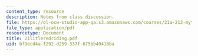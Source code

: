 ```yaml
---
content_type: resource
description: Notes from class discussion.
file: https://ol-ocw-studio-app-qa.s3.amazonaws.com/courses/21a-212-myth-ritual-and-symbolism-spring-2004/bf9ecd4af292d259337f675bb49418ba_21litleredriding.pdf
file_type: application/pdf
resourcetype: Document
title: 21litleredriding.pdf
uid: bf9ecd4a-f292-d259-337f-675bb49418ba
---
```

